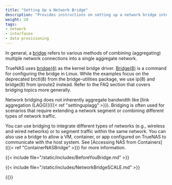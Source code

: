 ```yaml
---
title: "Setting Up a Network Bridge"
description: "Provides instructions on setting up a network bridge interface."
weight: 20
tags:
- network
- interfaces
- data provisioning
---
```


In general, a [bridge](https://tools.ietf.org/html/rfc6325) refers to various methods of combining (aggregating) multiple network connections into a single aggregate network.

TrueNAS uses [bridge(4)](https://www.freebsd.org/cgi/man.cgi?bridge(4)) as the kernel bridge driver.
[Bridge(8)](https://wiki.linuxfoundation.org/networking/bridge) is a command for configuring the bridge in Linux.
While the examples focus on the deprecated brctl(8) from the bridge-utilities package, we use ip(8) and bridge(8) from iproute2 instead.
Refer to the FAQ section that covers bridging topics more generally.

Network bridging does not inherently aggregate bandwidth like [link aggregation (LAGG)]({{< ref "settinguplagg" >}}).
Bridging is often used for scenarios that require extending a network segment or combining different types of network traffic.

You can use bridging to integrate different types of networks (e.g., wireless and wired networks) or to segment traffic within the same network.
You can also use a bridge to allow a VM, container, or app configured on TrueNAS to communicate with the host system.
See [Accessing NAS from Containers]({{< ref "ContainerNASBridge" >}}) for more information.

{{< include file="/static/includes/BeforeYouBridge.md" >}}

{{< include file="/static/includes/NetworkBridgeSCALE.md" >}}

{{<include file="/static/includes/addcolumnorganizer.md">}}
